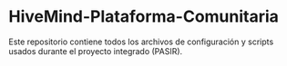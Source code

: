 # HiveMind-Plataforma-Comunitaria
Este repositorio contiene todos los archivos de configuración y scripts usados durante el proyecto integrado (PASIR).

